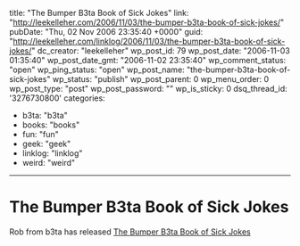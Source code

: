 title: "The Bumper B3ta Book of Sick Jokes"
link: "http://leekelleher.com/2006/11/03/the-bumper-b3ta-book-of-sick-jokes/"
pubDate: "Thu, 02 Nov 2006 23:35:40 +0000"
guid: "http://leekelleher.com/linklog/2006/11/03/the-bumper-b3ta-book-of-sick-jokes/"
dc_creator: "leekelleher"
wp_post_id: 79
wp_post_date: "2006-11-03 01:35:40"
wp_post_date_gmt: "2006-11-02 23:35:40"
wp_comment_status: "open"
wp_ping_status: "open"
wp_post_name: "the-bumper-b3ta-book-of-sick-jokes"
wp_status: "publish"
wp_post_parent: 0
wp_menu_order: 0
wp_post_type: "post"
wp_post_password: ""
wp_is_sticky: 0
dsq_thread_id: '3276730800'
categories:
  - b3ta: "b3ta"
  - books: "books"
  - fun: "fun"
  - geek: "geek"
  - linklog: "linklog"
  - weird: "weird"

---

# The Bumper B3ta Book of Sick Jokes

Rob from b3ta has released <a href="http://www.amazon.co.uk/exec/obidos/ASIN/1905548281/leekelleher-21">The Bumper B3ta Book of Sick Jokes</a>